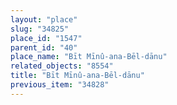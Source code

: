 ```yaml
---
layout: "place"
slug: "34825"
place_id: "1547"
parent_id: "40"
place_name: "Bīt Mīnû-ana-Bēl-dānu"
related_objects: "8554"
title: "Bīt Mīnû-ana-Bēl-dānu"
previous_item: "34828"
---
```

